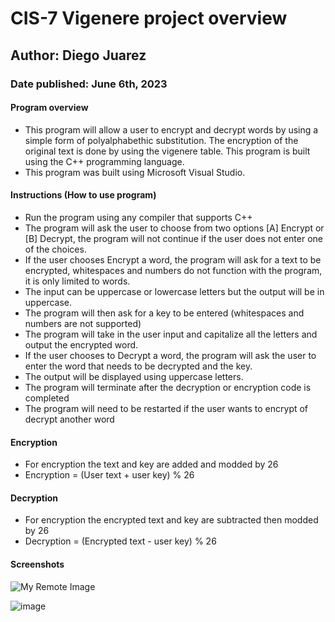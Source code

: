 # CIS-7 Vigenere project overview 
## Author: Diego Juarez
### Date published: June 6th, 2023
#### Program overview
 - This program will allow a user to encrypt and decrypt words by using a simple form of polyalphabethic substitution. The encryption of the original text is done by using the vigenere table. This program is built using the C++ programming language.
 - This program was built using Microsoft Visual Studio.
#### Instructions (How to use program)
- Run the program using any compiler that supports C++
- The program will ask the user to choose from two options [A] Encrypt or [B] Decrypt, the program will not continue if the user does not enter one of the choices.
- If the user chooses Encrypt a word, the program will ask for a text to be encrypted, whitespaces and numbers do not function with the program, it is only limited to words.
- The input can be uppercase or lowercase letters but the output will be in uppercase.
- The program will then ask for a key to be entered (whitespaces and numbers are not supported)
- The program will take in the user input and capitalize all the letters and output the encrypted word.
- If the user chooses to Decrypt a word, the program will ask the user to enter the word that needs to be decrypted and the key. 
- The output will be displayed using uppercase letters.
- The program will terminate after the decryption or encryption code is completed
- The program will need to be restarted if the user wants to encrypt of decrypt another word
#### Encryption
- For encryption the text and key are added and modded by 26 
- Encryption = (User text + user key) % 26
#### Decryption
- For encryption the encrypted text and key are subtracted then modded by 26
- Decryption = (Encrypted text - user key) % 26
#### Screenshots
![My Remote Image](https://imgur.com/CzdNP7l)

![image](https://github.com/juardieg/CIS-7FINAL/assets/108844504/61e841a8-8833-44a9-9706-80a2a3c99da1)
